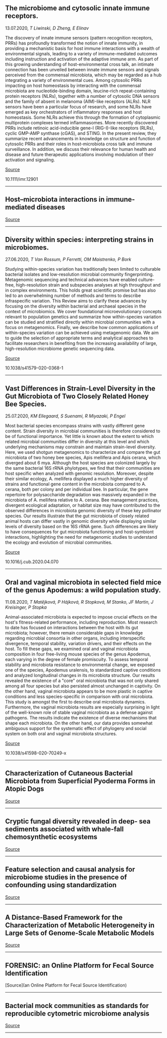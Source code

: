 ## The microbiome and cytosolic innate immune receptors.
 13.07.2020, _T Liwinski, D Zheng, E Elinav_


The discovery of innate immune sensors (pattern recognition receptors, PRRs) has profoundly transformed the notion of innate immunity, in providing a mechanistic basis for host immune interactions with a wealth of environmental signals, leading to a variety of immune-mediated outcomes including instruction and activation of the adaptive immune arm. As part of this growing understanding of host-environmental cross talk, an intimate connection has been unveiled between innate immune sensors and signals perceived from the commensal microbiota, which may be regarded as a hub integrating a variety of environmental cues. Among cytosolic PRRs impacting on host homeostasis by interacting with the commensal microbiota are nucleotide-binding domain, leucine-rich repeat-containing protein receptors (NLRs), together with a number of cytosolic DNA sensors and the family of absent in melanoma (AIM)-like receptors (ALRs). NLR sensors have been a particular focus of research, and some NLRs have emerged as key orchestrators of inflammatory responses and host homeostasis. Some NLRs achieve this through the formation of cytoplasmic multiprotein complexes termed inflammasomes. More recently discovered PRRs include retinoic acid-inducible gene-I (RIG-I)-like receptors (RLRs), cyclic GMP-AMP synthase (cGAS), and STING. In the present review, they summarize recent advancements in knowledge on structure and function of cytosolic PRRs and their roles in host-microbiota cross talk and immune surveillance. In addition, we discuss their relevance for human health and disease and future therapeutic applications involving modulation of their activation and signaling.

[Source](https://www.nature.com/articles/s41579-020-0367-2)

10.1111/imr.12901

---

## Host–microbiota interactions in immune-mediated diseases

[Source](https://www.nature.com/articles/s41579-020-0367-2)

---

## Diversity within species: interpreting strains in microbiomes.
 27.06.2020, _T Van Rossum, P Ferretti, OM Maistrenko, P Bork_


Studying within-species variation has traditionally been limited to culturable bacterial isolates and low-resolution microbial community fingerprinting. Metagenomic sequencing and technical advances have enabled culture-free, high-resolution strain and subspecies analyses at high throughput and in complex environments. This holds great scientific promise but has also led to an overwhelming number of methods and terms to describe infraspecific variation. This Review aims to clarify these advances by focusing on the diversity within bacterial and archaeal species in the context of microbiomics. We cover foundational microevolutionary concepts relevant to population genetics and summarize how within-species variation can be studied and stratified directly within microbial communities with a focus on metagenomics. Finally, we describe how common applications of within-species variation can be achieved using metagenomic data. We aim to guide the selection of appropriate terms and analytical approaches to facilitate researchers in benefiting from the increasing availability of large, high-resolution microbiome genetic sequencing data.

[Source](https://www.nature.com/articles/s41579-020-0368-1)

10.1038/s41579-020-0368-1

---

## Vast Differences in Strain-Level Diversity in the Gut Microbiota of Two Closely Related Honey Bee Species.
 25.07.2020, _KM Ellegaard, S Suenami, R Miyazaki, P Engel_


Most bacterial species encompass strains with vastly different gene content. Strain diversity in microbial communities is therefore considered to be of functional importance. Yet little is known about the extent to which related microbial communities differ in diversity at this level and which underlying mechanisms may constrain and maintain strain-level diversity. Here, we used shotgun metagenomics to characterize and compare the gut microbiota of two honey bee species, Apis mellifera and Apis cerana, which diverged about 6 mya. Although the host species are colonized largely by the same bacterial 16S rRNA phylotypes, we find that their communities are host specific when analyzed with genomic resolution. Moreover, despite their similar ecology, A. mellifera displayed a much higher diversity of strains and functional gene content in the microbiota compared to A. cerana, both per colony and per individual bee. In particular, the gene repertoire for polysaccharide degradation was massively expanded in the microbiota of A. mellifera relative to A. cerana. Bee management practices, divergent ecological adaptation, or habitat size may have contributed to the observed differences in microbiota genomic diversity of these key pollinator species. Our results illustrate that the gut microbiota of closely related animal hosts can differ vastly in genomic diversity while displaying similar levels of diversity based on the 16S rRNA gene. Such differences are likely to have consequences for gut microbiota functioning and host-symbiont interactions, highlighting the need for metagenomic studies to understand the ecology and evolution of microbial communities.

[Source](https://www.sciencedirect.com/science/article/pii/S0960982220305868)

10.1016/j.cub.2020.04.070

---

## Oral and vaginal microbiota in selected field mice of the genus Apodemus: a wild population study.
 11.08.2020, _T Matějková, P Hájková, R Stopková, M Stanko, JF Martin, J Kreisinger, P Stopka_


Animal-associated microbiota is expected to impose crucial effects on the host's fitness-related performance, including reproduction. Most research to date has focused on interactions between the host with its gut microbiota; however, there remain considerable gaps in knowledge regarding microbial consortia in other organs, including interspecific divergence, temporal stability, variation drivers, and their effects on the host. To fill these gaps, we examined oral and vaginal microbiota composition in four free-living mouse species of the genus Apodemus, each varying in the degree of female promiscuity. To assess temporal stability and microbiota resistance to environmental change, we exposed one of the species, Apodemus uralensis, to standardized captive conditions and analyzed longitudinal changes in its microbiota structure. Our results revealed the existence of a "core" oral microbiota that was not only shared among all four species but also persisted almost unchanged in captivity. On the other hand, vaginal microbiota appears to be more plastic in captive conditions and less species-specific in comparison with oral microbiota. This study is amongst the first to describe oral microbiota dynamics. Furthermore, the vaginal microbiota results are especially surprising in light of the well-known role of stable vaginal microbiota as a defense against pathogens. The results indicate the existence of diverse mechanisms that shape each microbiota. On the other hand, our data provides somewhat ambiguous support for the systematic effect of phylogeny and social system on both oral and vaginal microbiota structures.

[Source](https://www.nature.com/articles/s41598-020-70249-x)

10.1038/s41598-020-70249-x

---

## Characterization of Cutaneous Bacterial Microbiota from Superficial Pyoderma Forms in Atopic Dogs

[Source](https://www.mdpi.com/2076-0817/9/8/638/htm)

---

## Cryptic fungal diversity revealed in deep- sea sediments associated with whale-fall chemosynthetic ecosystems

[Source](https://www.tandfonline.com/doi/full/10.1080/21501203.2020.1799879)

---

## Feature selection and causal analysis for microbiome studies in the presence of confounding using standardization

[Source](https://www.biorxiv.org/content/10.1101/2020.08.09.243188v1)

---

## A Distance-Based Framework for the Characterization of Metabolic Heterogeneity in Large Sets of Genome-Scale Metabolic Models

[Source](https://www.sciencedirect.com/science/article/pii/S2666389920301082)

---

## FORENSIC: an Online Platform for Fecal Source Identification

[Source](an Online Platform for Fecal Source Identification)

---

## Bacterial mock communities as standards for reproducible cytometric microbiome analysis

[Source](https://www.nature.com/articles/s41596-020-0362-0)

---

